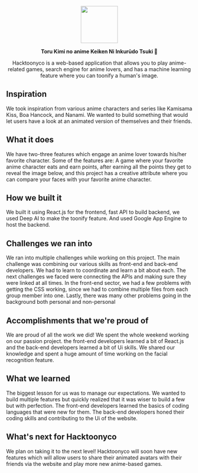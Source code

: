 <p align="center"><img height=100 src="https://images.app.goo.gl/uofjfWVpEvmJJMCW8" /></p>

<p align="center">
  <strong>Toru Kimi no anime Keiken Ni Inkurūdo Tsuki 🚀</strong>
</p>

<p align="center">Hacktoonyco is a web-based application that allows you to play anime-related games, search engine for anime lovers, and has a machine learning feature where you can toonify a human's image.</p>

## Inspiration

We took inspiration from various anime characters and series like Kamisama Kiss, Boa Hancock, and Nanami. We wanted to build something that would let users have a look at an animated version of themselves and their friends.

## What it does

We have two-three features which engage an anime lover towards his/her favorite character. Some of the features are: A game where your favorite anime character eats and earn points, after earning all the points they get to reveal the image below, and this project has a creative attribute where you can compare your faces with your favorite anime character.

## How we built it

We built it using React.js for the frontend, fast API to build backend, we used Deep AI to make the toonify feature. And used Google App Engine to host the backend.

## Challenges we ran into

We ran into multiple challenges while working on this project. The main challenge was combining our various skills as front-end and back-end developers. We had to learn to coordinate and learn a bit about each. The next challenges we faced were connecting the APIs and making sure they were linked at all times. In the front-end sector, we had a few problems with getting the CSS working, since we had to combine multiple files from each group member into one. Lastly, there was many other problems going in the background both personal and non-personal

## Accomplishments that we're proud of

We are proud of all the work we did! We spent the whole weekend working on our passion project. the front-end developers learned a bit of React.js and the back-end developers learned a bit of Ui skills. We shared our knowledge and spent a huge amount of time working on the facial recognition feature.

## What we learned

The biggest lesson for us was to manage our expectations. We wanted to build multiple features but quickly realized that it was wiser to build a few but with perfection. The front-end developers learned the basics of coding languages that were new for them. The back-end developers honed their coding skills and contributing to the Ui of the website.

## What's next for Hacktoonyco

We plan on taking it to the next level! Hacktoonyco will soon have new features which will allow users to share their animated avatars with their friends via the website and play more new anime-based games.
